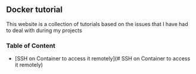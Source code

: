 ## Docker tutorial

This website is a collection of tutorials based on the issues that I have had to deal with during my projects

### Table of Content
- [SSH on Container to access it remotely](# SSH on Container to access it remotely)

<br />

